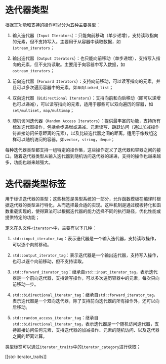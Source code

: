 # 迭代器类型

根据其功能和支持的操作可以分为五种主要类型：

1. 输入迭代器（`Input Iterators`）：只能向前移动（单步递增），支持读取指向的元素，但不支持写入。主要用于从容器中读取数据，如`istream_iterators`；

2. 输出迭代器（`Output Iterators`）：也只能向前移动（单步递增），支持写入指向的元素，但不支持读取。主要用于向容器中写入数据，如`ostream_iterators`；

3. 前向迭代器（`Forward Iterators`）：支持向前移动，可以读写指向的元素，并且可以多次遍历容器中的元素，如`单向linked_list`；

4. 双向迭代器（`Bidirectional Iterators`）：支持向前和向后移动（即可以递增也可以递减），可以读写指向的元素，适用于那些可以双向遍历的容器，如`set/multiset`，`map/multimap`；

5. 随机访问迭代器（`Random Access Iterators`）：提供最丰富的功能，支持所有标准迭代器操作，包括单步递增或递减、元素读写、跳跃访问（通过加减操作符直接访问任意距离的元素），以及比较迭代器之间的距离。适用于像数组这样可以随机访问的容器，如`vector`，`string`，`deque`；

每种迭代器类型都支持一组特定的操作集，这些操作定义了迭代器和容器之间的接口。随着迭代器类型从输入迭代器到随机访问迭代器的递进，支持的操作也越来越多，功能也越来越强大。

# 迭代器类型标签

用于标识迭代器的类型；这些标签是类型系统的一部分，允许函数模板在编译时根据迭代器的类型进行特化，从而选择最合适的实现。这种机制是通过模板特化和函数重载实现的，使得算法可以根据迭代器的能力选择不同的执行路径，优化性能或提供特定的功能；

定义在头文件`<iterator>`中，主要有以下几种：

1. `std::input_iterator_tag`：表示迭代器是一个输入迭代器，支持读取操作，可以逐个向前移动。

2. `std::output_iterator_tag`：表示迭代器是一个输出迭代器，支持写入操作，也可以逐个向前移动，但不支持读取。

3. `std::forward_iterator_tag`：继承自`std::input_iterator_tag`，表示迭代器是一个前向迭代器，支持读写操作，可以多次遍历容器中的元素，每次只向前移动一步。

4. `std::bidirectional_iterator_tag`：继承自`std::forward_iterator_tag`，表示迭代器是一个双向迭代器，除了支持前向迭代器的所有操作外，还可以向后移动。

5. `std::random_access_iterator_tag`：继承自`std::bidirectional_iterator_tag`，表示迭代器是一个随机访问迭代器，支持直接访问任何元素，支持迭代器的加减操作、元素的随机访问、以及迭代器之间的距离计算。

类型标签可以通过`iterator_traits`中的`iterator_category`进行获取；

[[std-iterator_traits]]

